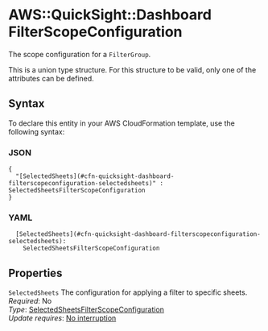 # AWS::QuickSight::Dashboard FilterScopeConfiguration<a name="aws-properties-quicksight-dashboard-filterscopeconfiguration"></a>

The scope configuration for a `FilterGroup`\.

This is a union type structure\. For this structure to be valid, only one of the attributes can be defined\.

## Syntax<a name="aws-properties-quicksight-dashboard-filterscopeconfiguration-syntax"></a>

To declare this entity in your AWS CloudFormation template, use the following syntax:

### JSON<a name="aws-properties-quicksight-dashboard-filterscopeconfiguration-syntax.json"></a>

```
{
  "[SelectedSheets](#cfn-quicksight-dashboard-filterscopeconfiguration-selectedsheets)" : SelectedSheetsFilterScopeConfiguration
}
```

### YAML<a name="aws-properties-quicksight-dashboard-filterscopeconfiguration-syntax.yaml"></a>

```
  [SelectedSheets](#cfn-quicksight-dashboard-filterscopeconfiguration-selectedsheets):
    SelectedSheetsFilterScopeConfiguration
```

## Properties<a name="aws-properties-quicksight-dashboard-filterscopeconfiguration-properties"></a>

`SelectedSheets` <a name="cfn-quicksight-dashboard-filterscopeconfiguration-selectedsheets"></a>
The configuration for applying a filter to specific sheets\.  
_Required_: No  
_Type_: [SelectedSheetsFilterScopeConfiguration](aws-properties-quicksight-dashboard-selectedsheetsfilterscopeconfiguration.md)  
_Update requires_: [No interruption](https://docs.aws.amazon.com/AWSCloudFormation/latest/UserGuide/using-cfn-updating-stacks-update-behaviors.html#update-no-interrupt)
